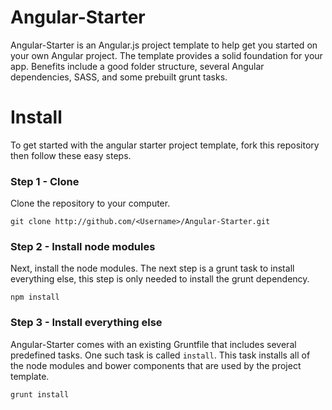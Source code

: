 # Angular-Starter
Angular-Starter is an Angular.js project template to help get you started on your own Angular project. The template provides a solid foundation for your app. Benefits include a good folder structure, several Angular dependencies, SASS, and some prebuilt grunt tasks.

# Install
To get started with the angular starter project template, fork this repository then follow these easy steps.
### Step 1 - Clone
Clone the repository to your computer.
```
git clone http://github.com/<Username>/Angular-Starter.git
```
### Step 2 - Install node modules
Next, install the node modules. The next step is a grunt task to install everything else, this step is only needed to install the grunt dependency.
```
npm install
```
### Step 3 - Install everything else
Angular-Starter comes with an existing Gruntfile that includes several predefined tasks. One such task is called ```install```. This task installs all of the node modules and bower components that are used by the project template.
```
grunt install
```
